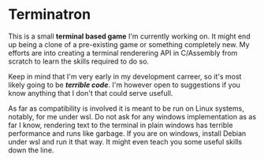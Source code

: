 # Terminatron
This is a small **terminal based game** I'm currently working on. It might end up being a clone of a pre-existing game or something completely new. My efforts are into creating a terminal renderering API in C/Assembly from scratch to learn the skills required to do so.

Keep in mind that I'm very early in my development carreer, so it's most likely going to be ***terrible code***. I'm however open to suggestions if you know anything that I don't that could serve usefull.

As far as compatibility is involved it is meant to be run on Linux systems, notably, for me under wsl. Do not ask for any windows implementation as as far I know, rendering text to the terminal in plain windows has terrible performance and runs like garbage. If you are on windows, install Debian under wsl and run it that way. It might even teach you some useful skills down the line.
